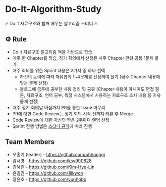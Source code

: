 # Do-It-Algorithm-Study
🔥 Do it 자료구조와 함깨 배우는 알고리즘 스터디 🔥


## ⚙️ Rule
- Do It 자료구조 알고리즘 책을 기반으로 학습
- 매주 한 Chapter를 학습, 정기 회의에서 선정된 차주 Chapter 관련 공통 1문제 풀기.
- 매주 회의를 위한 Sprint 내용은 2가지 중 하나 선택
  - 자신의 능력에 따라 자유롭게 1~4문제를 선정하여 풀기 (금주 Chapter 내용에 맞는 문제 선정)
  - 블로그에 금주에 공부한 내용 정리 및 공유 (Chapter 내용이 아니여도 면접 질문, 자료구조, 언어 공부, 특정 시스템에서 사용하는 자료구조 조사 내용 등 자유롭게 선정)
- 매주 정기 회의날 아침까지 PR을 통한 Issue 마무리
- PR에 대한 Code Review는 정기 회의 시작 전까지 리뷰 후 Merge
- Code Review에 대한 자신의 짝은 2주마다 랜덤 선정
- Sprint 진행 방법은 <a href="https://github.com/techeer-sv/Do-It-Algorithm-Study/issues/1">스터디 규칙</a>에 따라 진행



## Team Members

- 오홍기 (leader) - https://github.com/ohhonggi
- 김서영 - https://github.com/ksy990628
- 김혜린 - https://github.com/Kim-Hye-Lin
- 윤일권 - https://github.com/1ilkwon
- 정윤호 - https://github.com/yunhobb
